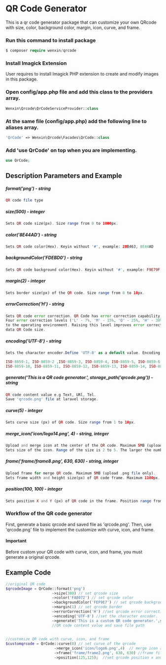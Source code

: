 # QR Code Generator

This is a qr code generator package that can customize your own QRcode with size, color, background color, margin, icon, curve, and frame.

### Run this command to install package
```php
$ composer require wenxin/qrcode
```
### Install Imagick Extension

User requires to install Imagick PHP extension to create and modify images in this package.

### Open config/app.php file and add this class to the providers array.
```php
Wenxin\Qrcode\QrCodeServiceProvider::class
```

### At the same file (config/app.php) add the following line to aliases array. 
```php
'QrCode' => Wenxin\Qrcode\Facades\QrCode::class
```
### Add 'use QrCode' on top when you are implementing.
```php
use QrCode;
```
## Description Parameters and Example

##### format('png') - string
```php
QR code file type
```
##### size(500) - integer
```php
Sets QR code size(px). Size range from 0 to 1000px.
```
##### color('8E44AD') - string
```php
Sets QR code color(Hex). Keyin without '#', example: 28B463, 8E44AD  
```
##### backgroundColor('FDEBD0') - string
```php
Sets QR code background color(Hex). Keyin without '#', example: F9E79F, FDEBD0
```
##### margin(2) - integer
```php
Sets border size(px) of the QR code. Size range from 0 to 10px.
```
##### errorCorrection('H') - string
```php
Sets QR code error correction. QR Code has error correction capability to restore data if the code is dirty or damaged. 
Four error correction levels ('L' - 7%, 'M' - 15%, 'Q' - 25%, 'H' - 30%) are available for users to choose according
to the operating environment. Raising this level improves error correction capability but also increases the amount of
data QR Code size.
```
##### encoding('UTF-8') - string
```php
Sets the character encoder.Define 'UTF-8' as a default value. Encoding list :-

ISO-8859-1, ISO-8859-2 ,ISO-8859-3, ISO-8859-4, ISO-8859-5, ISO-8859-6, ISO-8859-7, ISO-8859-8, ISO-8859-9,
ISO-8859-10, ISO-8859-11, ISO-8859-12, ISO-8859-13, ISO-8859-14, ISO-8859-15, ISO-8859-16, SHIFT-JIS, WINDOWS-1250, WINDOWS-1251, WINDOWS-1252, WINDOWS-1256, UTF-16BE, UTF-8, ASCII, GBK, EUC-KR.
```
##### generate('This is a QR code generator.', storage_path('qrcode.png')) - string
```php
QR code content value e.g Text, URl, Tel.
Save 'qrcode.png' file at laravel storage.
```
##### curve(5) - integer
```php
Sets curve size (px) of QR code. Size range from 1 to 10px.
```
##### merge_icon('icon/logo14.png', 4) - string, integer
```php
Upload and merge icon at the center of the QR code. Maximum 5MB (upload .png file only)
Sets size of the icon. Range of the size is 2 to 5. The larger the number the smaller the size.
```
##### frame('frame/frame8.png', 630, 630) - string, integer
```php
Upload frame for merge QR code. Maximum 5MB (upload .png file only).
Sets frame width and height size(px) of QR code frame. Maximum 1100px.
```
##### position(100, 100) - integer
```php
Sets position X and Y (px) of QR code in the frame. Position range from 0 to 300px.
```
### Workflow of the QR code generator
First, generate a basic qrcode and saved file as 'qrcode.png'.
Then, use 'qrcode.png' file to implement the customize with curve, icon, and frame.

#### Important
Before custom your QR code with curve, icon, and frame, you must generate a original qrcode.

## Example Code
```php
//original QR code
$qrcodeImage = QrCode::format('png')      
                     ->size(380) // set qrcode size                                                                   
                     ->color('FA8072') // set qrcode color
                     ->backgroundColor('FEF9E7') // set qrcode background color                              
                     ->margin(1) // set qrcode border                       
                     ->errorCorrection('H') //set qrcode error correction  
                     ->encoding('UTF-8') //set the character encoder.                           
                     ->generate('This is a custom QR code generator.',storage_path('app/qrcode.png'));
                     //QR code content value and save file path
                     
                                                                
//customize QR code with curve, icon, and frame       
$customqrcode = QrCode::curve(8) // set curve of the qrcode
                      ->merge_icon('icon/logo6.png',4)  // merge icon at the center of the qrcode
                      ->frame('frame/frame2.png', 630, 630) //frame file ,frame width and height  
                      ->position(125,125);  //set qrcode position x and y in the frame                                       
        

```




